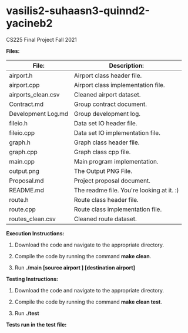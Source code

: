 # vasilis2-suhaasn3-quinnd2-yacineb2
CS225 Final Project Fall 2021

**Files:**

| File:              | Description:                              |
|--------------------|-------------------------------------------|
| airport.h          | Airport class header file.                |
| airport.cpp        | Airport class implementation file.        |
| airports_clean.csv | Cleaned airport dataset.                  |
| Contract.md        | Group contract document.                  |
| Development Log.md | Group development log.                    |
| fileio.h           | Data set IO header file.                  |
| fileio.cpp         | Data set IO implementation file.          |
| graph.h            | Graph class header file.                  |
| graph.cpp          | Graph class cpp file.                     |
| main.cpp           | Main program implementation.              |
| output.png         | The Output PNG File.                      |
| Proposal.md        | Project proposal document.                |
| README.md          | The readme file. You're looking at it. :) |
| route.h            | Route class header file.                  |
| route.cpp          | Route class implementation file.          |
| routes_clean.csv   | Cleaned route dataset.                    |


**Execution Instructions:**

1) Download the code and navigate to the appropriate directory.

2) Compile the code by running the command **make clean**.

3) Run **./main \[source airport \] \[destination airport\]**

**Testing Instructions:**

1) Download the code and navigate to the appropriate directory.

2) Compile the code by running the command **make clean test**.

3) Run **./test**

**Tests run in the test file:**

